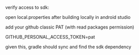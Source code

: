 verify access to sdk:

open local.properties after building locally in android studio

add your github classic PAT (with read packages permission)

GITHUB_PERSONAL_ACCESS_TOKEN=pat

given this, gradle should sync and find the sdk dependency
